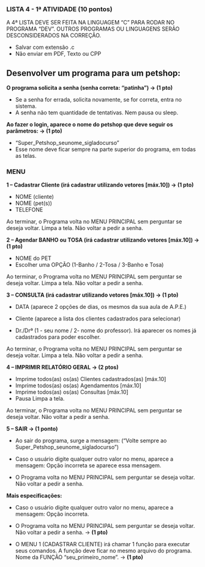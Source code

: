 ### LISTA 4 - 1ª ATIVIDADE (10 pontos)

A 4ª LISTA DEVE SER FEITA NA LINGUAGEM “C” PARA RODAR NO PROGRAMA “DEV”.
OUTROS PROGRAMAS OU LINGUAGENS SERÃO DESCONSIDERADOS NA CORREÇÃO.
*	Salvar com extensão .c 
*	Não enviar em PDF, Texto ou CPP

## Desenvolver um programa para um petshop:
**O programa solicita a senha (senha correta: “patinha”) -> (1 pto)**
*   Se a senha for errada, solicita novamente, se for correta, entra no sistema.              
*   A senha não tem quantidade de tentativas. Nem pausa ou sleep. 

**Ao fazer o login, aparece o nome do petshop que deve seguir os parâmetros: -> (1 pto)**        

* “Super_Petshop_seunome_sigladocurso”
* Esse nome deve ficar sempre na parte superior do programa, em todas as telas.

### MENU
**1 – Cadastrar Cliente (irá cadastrar utilizando vetores [máx.10]) -> (1 pto)**
*	NOME (cliente)
*	NOME (pet(s))
*	TELEFONE

Ao terminar, o Programa volta no MENU PRINCIPAL sem perguntar se deseja voltar.
Limpa a tela. 
Não voltar a pedir a senha.

**2 – Agendar BANHO ou TOSA (irá cadastrar utilizando vetores [máx.10]) -> (1 pto)**
*	NOME do PET
*	Escolher uma OPÇÃO (1-Banho / 2-Tosa / 3-Banho e Tosa)

Ao terminar, o Programa volta no MENU PRINCIPAL sem perguntar se deseja voltar.
Limpa a tela. 
Não voltar a pedir a senha.

**3 – CONSULTA (irá cadastrar utilizando vetores [máx.10]) -> (1 pto)**

*	DATA (aparece 2 opções de dias, os mesmos da sua aula de A.P.E.)

*	Cliente (aparece a lista dos clientes cadastrados para selecionar)
*	Dr./Drª (1 - seu nome / 2- nome do professor). Irá aparecer os nomes já cadastrados para poder escolher.

Ao terminar, o Programa volta no MENU PRINCIPAL sem perguntar se deseja voltar.
Limpa a tela. Não voltar a pedir a senha.

**4 – IMPRIMIR RELATÓRIO GERAL -> (2 ptos)**
*	Imprime todos(as) os(as) Clientes cadastrados(as) [máx.10]
*	Imprime todos(as) os(as) Agendamentos [máx.10]
*	Imprime todos(as) os(as) Consultas [máx.10]
*	Pausa
Limpa a tela.

Ao terminar, o Programa volta no MENU PRINCIPAL sem perguntar se deseja voltar.
Não voltar a pedir a senha.

**5 – SAIR -> (1 ponto)**
*   Ao sair do programa, surge a mensagem:
(“Volte sempre ao Super_Petshop_seunome_sigladocurso”)	

*   Caso o usuário digite qualquer outro valor no menu, aparece a mensagem:
Opção incorreta se aparece essa mensagem.

*   O Programa volta no MENU PRINCIPAL sem perguntar se deseja voltar.
Não voltar a pedir a senha.

**Mais especificações:**

*   Caso o usuário digite qualquer outro valor no menu, aparece a mensagem:
Opção incorreta.

*   O Programa volta no MENU PRINCIPAL sem perguntar se deseja voltar.
Não voltar a pedir a senha.  -> **(1 pto)**

*   O MENU 1 (CADASTRAR CLIENTE) irá chamar 1 função para executar seus comandos.
A função deve ficar no mesmo arquivo do programa. 
Nome da FUNÇÃO “seu_primeiro_nome”. -> **(1 pto)**

